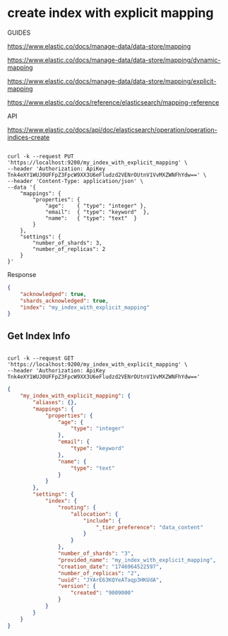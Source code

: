 
# create index with explicit mapping

GUIDES

<https://www.elastic.co/docs/manage-data/data-store/mapping>

<https://www.elastic.co/docs/manage-data/data-store/mapping/dynamic-mapping>

<https://www.elastic.co/docs/manage-data/data-store/mapping/explicit-mapping>

<https://www.elastic.co/docs/reference/elasticsearch/mapping-reference>

API

<https://www.elastic.co/docs/api/doc/elasticsearch/operation/operation-indices-create>


```SHELL

curl -k --request PUT 'https://localhost:9200/my_index_with_explicit_mapping' \
--header 'Authorization: ApiKey Tnk4eXY1WUJ0UFFpZ3FpcW9XX3U6eFludzd2VENrOUtnV1VvMXZWNFhYdw==' \
--header 'Content-Type: application/json' \
--data '{
    "mappings": {
        "properties": {
            "age":    { "type": "integer" },
            "email":  { "type": "keyword"  },
            "name":   { "type": "text"  }
        }
    },
    "settings": {
        "number_of_shards": 3,
        "number_of_replicas": 2
    }
}'

```


Response

```JSON
{
    "acknowledged": true,
    "shards_acknowledged": true,
    "index": "my_index_with_explicit_mapping"
}
```



## Get Index Info


```SHELL

curl -k --request GET 'https://localhost:9200/my_index_with_explicit_mapping' \
--header 'Authorization: ApiKey Tnk4eXY1WUJ0UFFpZ3FpcW9XX3U6eFludzd2VENrOUtnV1VvMXZWNFhYdw=='

```

```JSON
{
    "my_index_with_explicit_mapping": {
        "aliases": {},
        "mappings": {
            "properties": {
                "age": {
                    "type": "integer"
                },
                "email": {
                    "type": "keyword"
                },
                "name": {
                    "type": "text"
                }
            }
        },
        "settings": {
            "index": {
                "routing": {
                    "allocation": {
                        "include": {
                            "_tier_preference": "data_content"
                        }
                    }
                },
                "number_of_shards": "3",
                "provided_name": "my_index_with_explicit_mapping",
                "creation_date": "1746964522597",
                "number_of_replicas": "2",
                "uuid": "JYArE63KQYeATaqp3HKUdA",
                "version": {
                    "created": "9009000"
                }
            }
        }
    }
}

```

